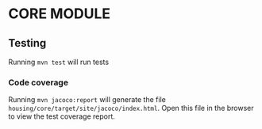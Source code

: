 # CORE MODULE

## Testing

Running `mvn test` will run tests

### Code coverage

Running `mvn jacoco:report` will generate the file `housing/core/target/site/jacoco/index.html`.
Open this file in the browser to view the test coverage report.
